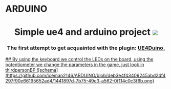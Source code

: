 # ARDUINO
<h1 align="center"> Simple ue4 and arduino project
<img src="https://github.com/blackcater/blackcater/raw/main/images/Hi.gif" height="32"/></h1>
<h3 align="center">The first attempt to get acquainted with the plugin: <a href="https://github.com/RVillani/UE4Duino" target="_blank"> UE4Duino.</h3>
## By using the keyboard we control the LEDs on the board, using the potentiometer we change the parameters in the game, just look in thirdpersonBP
![schema](https://github.com/iceman2146/ARDUINO/blob/deb3e4f43409245abd24f4297f90e66195652ad4/1441897d-7b75-49e3-a562-0f114c0c3f6b.png)
